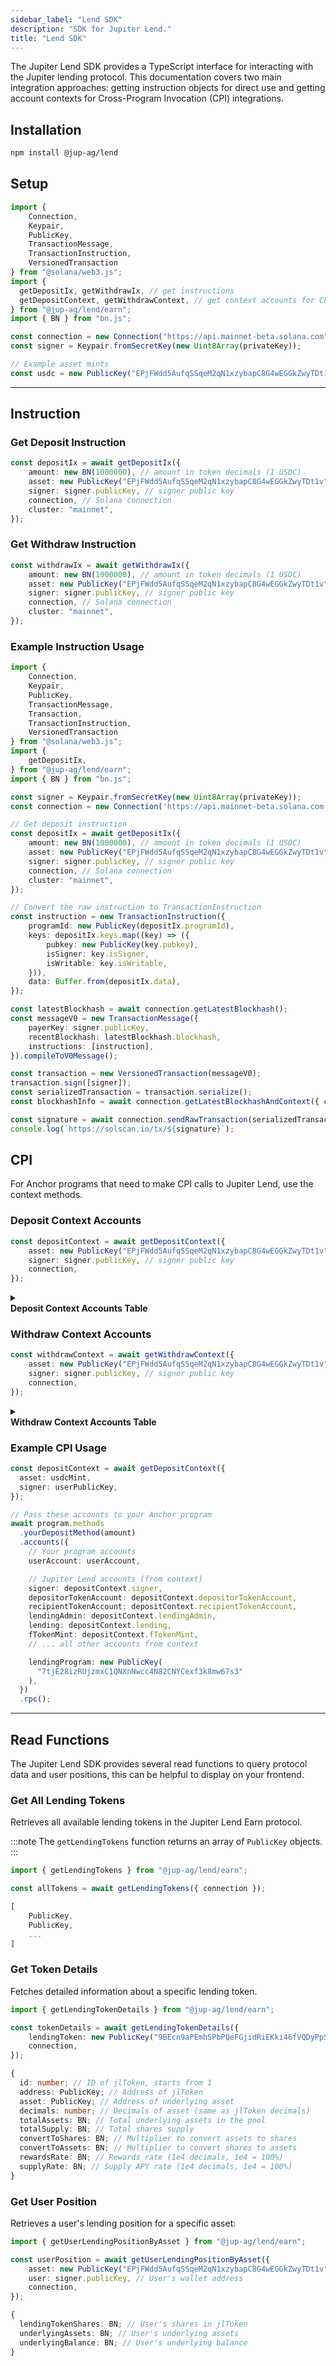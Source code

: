 ```yaml
---
sidebar_label: "Lend SDK"
description: "SDK for Jupiter Lend."
title: "Lend SDK"
---
```


<head>
    <title>Jupiter Lend SDK</title>
    <meta name="twitter:card" content="summary" />
</head>

The Jupiter Lend SDK provides a TypeScript interface for interacting with the Jupiter lending protocol. This documentation covers two main integration approaches: getting instruction objects for direct use and getting account contexts for Cross-Program Invocation (CPI) integrations.

## Installation

```bash
npm install @jup-ag/lend
```

## Setup

```typescript
import {
    Connection,
    Keypair, 
    PublicKey, 
    TransactionMessage, 
    TransactionInstruction, 
    VersionedTransaction
} from "@solana/web3.js";
import {
  getDepositIx, getWithdrawIx, // get instructions
  getDepositContext, getWithdrawContext, // get context accounts for CPI
} from "@jup-ag/lend/earn";
import { BN } from "bn.js";

const connection = new Connection("https://api.mainnet-beta.solana.com");
const signer = Keypair.fromSecretKey(new Uint8Array(privateKey));

// Example asset mints
const usdc = new PublicKey("EPjFWdd5AufqSSqeM2qN1xzybapC8G4wEGGkZwyTDt1v"); // USDC mainnet
```

---

## Instruction

### Get Deposit Instruction

```typescript
const depositIx = await getDepositIx({
    amount: new BN(1000000), // amount in token decimals (1 USDC)
    asset: new PublicKey("EPjFWdd5AufqSSqeM2qN1xzybapC8G4wEGGkZwyTDt1v"), // asset mint address
    signer: signer.publicKey, // signer public key
    connection, // Solana connection
    cluster: "mainnet",
});
```

### Get Withdraw Instruction

```typescript
const withdrawIx = await getWithdrawIx({
    amount: new BN(1000000), // amount in token decimals (1 USDC)
    asset: new PublicKey("EPjFWdd5AufqSSqeM2qN1xzybapC8G4wEGGkZwyTDt1v"), // asset mint address
    signer: signer.publicKey, // signer public key
    connection, // Solana connection
    cluster: "mainnet",
});
```

### Example Instruction Usage

```typescript
import {
    Connection,
    Keypair, 
    PublicKey, 
    TransactionMessage, 
    Transaction,
    TransactionInstruction,
    VersionedTransaction
} from "@solana/web3.js";
import {
    getDepositIx,
} from "@jup-ag/lend/earn";
import { BN } from "bn.js";

const signer = Keypair.fromSecretKey(new Uint8Array(privateKey));
const connection = new Connection('https://api.mainnet-beta.solana.com');

// Get deposit instruction
const depositIx = await getDepositIx({
    amount: new BN(1000000), // amount in token decimals (1 USDC)
    asset: new PublicKey("EPjFWdd5AufqSSqeM2qN1xzybapC8G4wEGGkZwyTDt1v"), // asset mint address
    signer: signer.publicKey, // signer public key
    connection, // Solana connection
    cluster: "mainnet",
});

// Convert the raw instruction to TransactionInstruction
const instruction = new TransactionInstruction({
    programId: new PublicKey(depositIx.programId),
    keys: depositIx.keys.map((key) => ({
        pubkey: new PublicKey(key.pubkey),
        isSigner: key.isSigner,
        isWritable: key.isWritable,
    })),
    data: Buffer.from(depositIx.data),
});

const latestBlockhash = await connection.getLatestBlockhash();
const messageV0 = new TransactionMessage({
    payerKey: signer.publicKey,
    recentBlockhash: latestBlockhash.blockhash,
    instructions: [instruction],
}).compileToV0Message();

const transaction = new VersionedTransaction(messageV0);
transaction.sign([signer]);
const serializedTransaction = transaction.serialize();
const blockhashInfo = await connection.getLatestBlockhashAndContext({ commitment: "finalized" });

const signature = await connection.sendRawTransaction(serializedTransaction);
console.log(`https://solscan.io/tx/${signature}`);
```

## CPI

For Anchor programs that need to make CPI calls to Jupiter Lend, use the context methods.

### Deposit Context Accounts

```typescript
const depositContext = await getDepositContext({
    asset: new PublicKey("EPjFWdd5AufqSSqeM2qN1xzybapC8G4wEGGkZwyTDt1v"), // asset mint address
    signer: signer.publicKey, // signer public key
    connection,
});
```

<details>
    <summary>
        <div>
            <div>
                <b>Deposit Context Accounts Table</b>
            </div>
        </div>
    </summary>

| Account                            | Purpose                                  |
| ---------------------------------- | ---------------------------------------- |
| `signer`                           | User's wallet public key                 |
| `depositorTokenAccount`            | User's underlying token account (source) |
| `recipientTokenAccount`            | User's fToken account (destination)      |
| `mint`                             | Underlying token mint                    |
| `lendingAdmin`                     | Protocol configuration PDA               |
| `lending`                          | Pool-specific configuration PDA          |
| `fTokenMint`                       | fToken mint account                      |
| `supplyTokenReservesLiquidity`     | Liquidity protocol token reserves        |
| `lendingSupplyPositionOnLiquidity` | Protocol's position in liquidity pool    |
| `rateModel`                        | Interest rate calculation model          |
| `vault`                            | Protocol vault holding deposited tokens  |
| `liquidity`                        | Main liquidity protocol PDA              |
| `liquidityProgram`                 | Liquidity protocol program ID            |
| `rewardsRateModel`                 | Rewards calculation model PDA            |
</details>

### Withdraw Context Accounts

```typescript
const withdrawContext = await getWithdrawContext({
    asset: new PublicKey("EPjFWdd5AufqSSqeM2qN1xzybapC8G4wEGGkZwyTDt1v"), // asset mint address
    signer: signer.publicKey, // signer public key
    connection,
});
```

<details>
    <summary>
        <div>
            <div>
                <b>Withdraw Context Accounts Table</b>
            </div>
        </div>
    </summary>
Similar to deposit context, but includes:

- `ownerTokenAccount`: User's fToken account (source of fTokens to burn)
- `claimAccount`: Additional account for withdrawal claim processing

| Account                            | Purpose                                  |
| ---------------------------------- | ---------------------------------------- |
| `signer`                           | User's wallet public key                 |
| `ownerTokenAccount`                | User's underlying token account (source) |
| `recipientTokenAccount`            | User's fToken account (destination)      |
| `claimAccount`                     | Additional account for withdrawal        |
| `mint`                             | Underlying token mint                    |
| `lendingAdmin`                     | Protocol configuration PDA               | 
| `lending`                          | Pool-specific configuration PDA          |
| `fTokenMint`                       | fToken mint account                      |
| `supplyTokenReservesLiquidity`     | Liquidity protocol token reserves        |
| `lendingSupplyPositionOnLiquidity` | Protocol's position in liquidity pool    |
| `rateModel`                        | Interest rate calculation model          |
| `vault`                            | Protocol vault holding deposited tokens  |
| `liquidity`                        | Main liquidity protocol PDA              |
| `liquidityProgram`                 | Liquidity protocol program ID            |
| `rewardsRateModel`                 | Rewards calculation model PDA            |
</details>

### Example CPI Usage

```typescript
const depositContext = await getDepositContext({
  asset: usdcMint,
  signer: userPublicKey,
});

// Pass these accounts to your Anchor program
await program.methods
  .yourDepositMethod(amount)
  .accounts({
    // Your program accounts
    userAccount: userAccount,

    // Jupiter Lend accounts (from context)
    signer: depositContext.signer,
    depositorTokenAccount: depositContext.depositorTokenAccount,
    recipientTokenAccount: depositContext.recipientTokenAccount,
    lendingAdmin: depositContext.lendingAdmin,
    lending: depositContext.lending,
    fTokenMint: depositContext.fTokenMint,
    // ... all other accounts from context

    lendingProgram: new PublicKey(
      "7tjE28izRUjzmxC1QNXnNwcc4N82CNYCexf3k8mw67s3"
    ),
  })
  .rpc();
```

---

## Read Functions

The Jupiter Lend SDK provides several read functions to query protocol data and user positions, this can be helpful to display on your frontend.

### Get All Lending Tokens

Retrieves all available lending tokens in the Jupiter Lend Earn protocol.

:::note
The `getLendingTokens` function returns an array of `PublicKey` objects.
:::

```typescript
import { getLendingTokens } from "@jup-ag/lend/earn";

const allTokens = await getLendingTokens({ connection });
```
```typescript
[
    PublicKey,
    PublicKey,
    ...
]
```

### Get Token Details

Fetches detailed information about a specific lending token.

```typescript
import { getLendingTokenDetails } from "@jup-ag/lend/earn";

const tokenDetails = await getLendingTokenDetails({
    lendingToken: new PublicKey("9BEcn9aPEmhSPbPQeFGjidRiEKki46fVQDyPpSQXPA2D"), // allTokens[x] from the previous example
    connection,
});
```
```typescript
{
  id: number; // ID of jlToken, starts from 1
  address: PublicKey; // Address of jlToken
  asset: PublicKey; // Address of underlying asset
  decimals: number; // Decimals of asset (same as jlToken decimals)
  totalAssets: BN; // Total underlying assets in the pool
  totalSupply: BN; // Total shares supply
  convertToShares: BN; // Multiplier to convert assets to shares
  convertToAssets: BN; // Multiplier to convert shares to assets
  rewardsRate: BN; // Rewards rate (1e4 decimals, 1e4 = 100%)
  supplyRate: BN; // Supply APY rate (1e4 decimals, 1e4 = 100%)
}
```

### Get User Position

Retrieves a user's lending position for a specific asset:

```typescript
import { getUserLendingPositionByAsset } from "@jup-ag/lend/earn";

const userPosition = await getUserLendingPositionByAsset({
    asset: new PublicKey("EPjFWdd5AufqSSqeM2qN1xzybapC8G4wEGGkZwyTDt1v"), // The address of underlying asset or tokenDetails.asset
    user: signer.publicKey, // User's wallet address
    connection,
});
```
```typescript
{
  lendingTokenShares: BN; // User's shares in jlToken
  underlyingAssets: BN; // User's underlying assets
  underlyingBalance: BN; // User's underlying balance
}
```